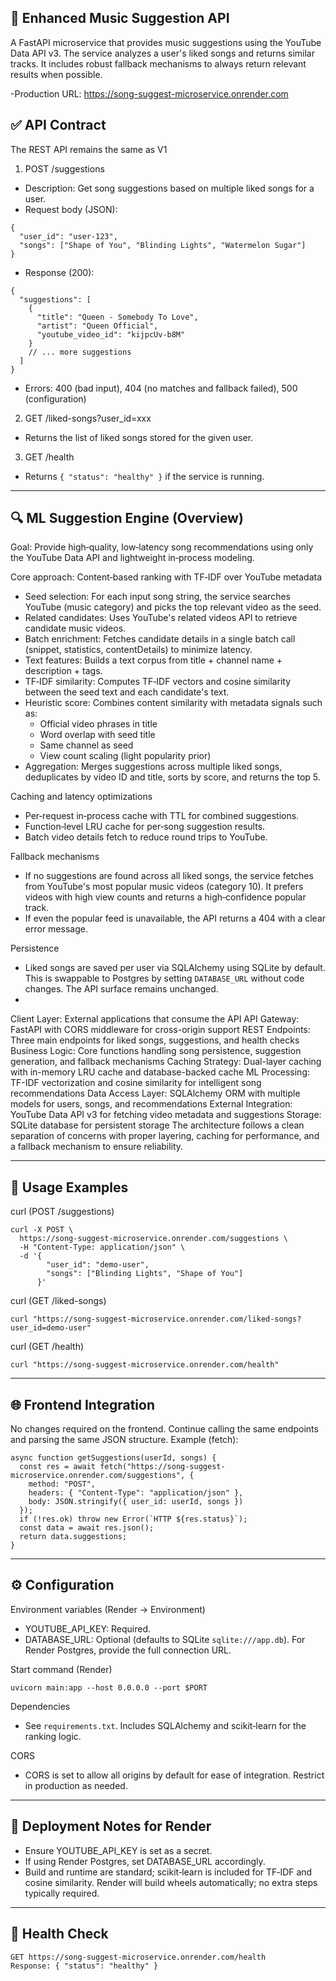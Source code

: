 

## 🎵 Enhanced Music Suggestion API

A FastAPI microservice that provides music suggestions using the YouTube Data API v3. The service analyzes a user's liked songs and returns similar tracks. It includes robust fallback mechanisms to always return relevant results when possible.

-Production URL: https://song-suggest-microservice.onrender.com


## ✅ API Contract

The REST API remains the same as V1

1) POST /suggestions
- Description: Get song suggestions based on multiple liked songs for a user.
- Request body (JSON):
```
{
  "user_id": "user-123",
  "songs": ["Shape of You", "Blinding Lights", "Watermelon Sugar"]
}
```
- Response (200):
```
{
  "suggestions": [
    {
      "title": "Queen - Somebody To Love",
      "artist": "Queen Official",
      "youtube_video_id": "kijpcUv-b8M"
    }
    // ... more suggestions
  ]
}
```
- Errors: 400 (bad input), 404 (no matches and fallback failed), 500 (configuration)

2) GET /liked-songs?user_id=xxx
- Returns the list of liked songs stored for the given user.

3) GET /health
- Returns `{ "status": "healthy" }` if the service is running.

---

## 🔍 ML Suggestion Engine (Overview)

Goal: Provide high‑quality, low‑latency song recommendations using only the YouTube Data API and lightweight in‑process modeling.

Core approach: Content‑based ranking with TF‑IDF over YouTube metadata
- Seed selection: For each input song string, the service searches YouTube (music category) and picks the top relevant video as the seed.
- Related candidates: Uses YouTube's related videos API to retrieve candidate music videos.
- Batch enrichment: Fetches candidate details in a single batch call (snippet, statistics, contentDetails) to minimize latency.
- Text features: Builds a text corpus from title + channel name + description + tags.
- TF‑IDF similarity: Computes TF‑IDF vectors and cosine similarity between the seed text and each candidate's text.
- Heuristic score: Combines content similarity with metadata signals such as:
  - Official video phrases in title
  - Word overlap with seed title
  - Same channel as seed
  - View count scaling (light popularity prior)
- Aggregation: Merges suggestions across multiple liked songs, deduplicates by video ID and title, sorts by score, and returns the top 5.

Caching and latency optimizations
- Per‑request in‑process cache with TTL for combined suggestions.
- Function‑level LRU cache for per‑song suggestion results.
- Batch video details fetch to reduce round trips to YouTube.

Fallback mechanisms
- If no suggestions are found across all liked songs, the service fetches from YouTube's most popular music videos (category 10). It prefers videos with high view counts and returns a high‑confidence popular track.
- If even the popular feed is unavailable, the API returns a 404 with a clear error message.

Persistence
- Liked songs are saved per user via SQLAlchemy using SQLite by default. This is swappable to Postgres by setting `DATABASE_URL` without code changes. The API surface remains unchanged.
- 
Client Layer: External applications that consume the API
API Gateway: FastAPI with CORS middleware for cross-origin support
REST Endpoints: Three main endpoints for liked songs, suggestions, and health checks
Business Logic: Core functions handling song persistence, suggestion generation, and fallback mechanisms
Caching Strategy: Dual-layer caching with in-memory LRU cache and database-backed cache
ML Processing: TF-IDF vectorization and cosine similarity for intelligent song recommendations
Data Access Layer: SQLAlchemy ORM with multiple models for users, songs, and recommendations
External Integration: YouTube Data API v3 for fetching video metadata and suggestions
Storage: SQLite database for persistent storage
The architecture follows a clean separation of concerns with proper layering, caching for performance, and a fallback mechanism to ensure reliability.

---

## 🔌 Usage Examples

curl (POST /suggestions)
```
curl -X POST \
  https://song-suggest-microservice.onrender.com/suggestions \
  -H "Content-Type: application/json" \
  -d '{
        "user_id": "demo-user",
        "songs": ["Blinding Lights", "Shape of You"]
      }'
```

curl (GET /liked-songs)
```
curl "https://song-suggest-microservice.onrender.com/liked-songs?user_id=demo-user"
```

curl (GET /health)
```
curl "https://song-suggest-microservice.onrender.com/health"
```

---

## 🌐 Frontend Integration

No changes required on the frontend. Continue calling the same endpoints and parsing the same JSON structure. Example (fetch):
```
async function getSuggestions(userId, songs) {
  const res = await fetch("https://song-suggest-microservice.onrender.com/suggestions", {
    method: "POST",
    headers: { "Content-Type": "application/json" },
    body: JSON.stringify({ user_id: userId, songs })
  });
  if (!res.ok) throw new Error(`HTTP ${res.status}`);
  const data = await res.json();
  return data.suggestions;
}
```

---

## ⚙️ Configuration

Environment variables (Render -> Environment)
- YOUTUBE_API_KEY: Required.
- DATABASE_URL: Optional (defaults to SQLite `sqlite:///app.db`). For Render Postgres, provide the full connection URL.

Start command (Render)
```
uvicorn main:app --host 0.0.0.0 --port $PORT
```

Dependencies
- See `requirements.txt`. Includes SQLAlchemy and scikit‑learn for the ranking logic.

CORS
- CORS is set to allow all origins by default for ease of integration. Restrict in production as needed.

---

## 🚀 Deployment Notes for Render

- Ensure YOUTUBE_API_KEY is set as a secret.
- If using Render Postgres, set DATABASE_URL accordingly.
- Build and runtime are standard; scikit‑learn is included for TF‑IDF and cosine similarity. Render will build wheels automatically; no extra steps typically required.

---

## 🔎 Health Check
```
GET https://song-suggest-microservice.onrender.com/health
Response: { "status": "healthy" }
